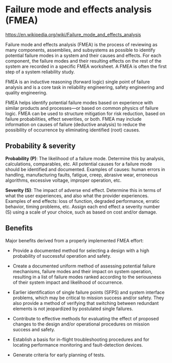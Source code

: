 # Failure mode and effects analysis (FMEA)

https://en.wikipedia.org/wiki/Failure_mode_and_effects_analysis

Failure mode and effects analysis (FMEA) is the process of reviewing as many components, assemblies, and subsystems as possible to identify potential failure modes in a system and their causes and effects. For each component, the failure modes and their resulting effects on the rest of the system are recorded in a specific FMEA worksheet. A FMEA is often the first step of a system reliability study.

FMEA is an inductive reasoning (forward logic) single point of failure analysis and is a core task in reliability engineering, safety engineering and quality engineering.

FMEA helps identify potential failure modes based on experience with similar products and processes—or based on common physics of failure logic. FMEA can be used to structure mitigation for risk reduction, based on failure probabilities,  effect severities, or both. FMEA may include information on causes of failure (deductive analysis) to reduce the possibility of occurrence by eliminating identified (root) causes.


## Probability & severity

**Probability (P)**: The likelihood of a failure mode. Determine this by analysis, calculations, comparables, etc. All  potential causes for a failure mode should be identified and documented. Examples of causes: human errors in handling, manufacturing faults, fatigue, creep, abrasive wear, erroneous algorithms, excessive voltage, improper operation, etc. 

**Severity (S)**: The impact of adverse end effect. Determine this in terms of what the user experiences, and also what the provider experiences. Examples of end effects: loss of function, degraded performance, erratic behavior, timing problems, etc. Assign each end effect a severity number (S) using a scale of your choice, such as based on cost and/or damage.


## Benefits

Major benefits derived from a properly implemented FMEA effort:

* Provide a documented method for selecting a design with a high probability of successful operation and safety.

* Create a documented uniform method of assessing potential failure mechanisms, failure modes and their impact on system operation, resulting in a list of failure modes ranked according to the seriousness of their system impact and likelihood of occurrence.

* Earlier identification of single failure points (SFPS) and system interface problems, which may be critical to mission success and/or safety. They also provide a method of verifying that switching between redundant elements is not jeopardized by postulated single failures.

* Contribute to effective methods for evaluating the effect of proposed changes to the design and/or operational procedures on mission success and safety.

* Establish a basis for in-flight troubleshooting procedures and for locating performance monitoring and fault-detection devices.

* Generate criteria for early planning of tests.
